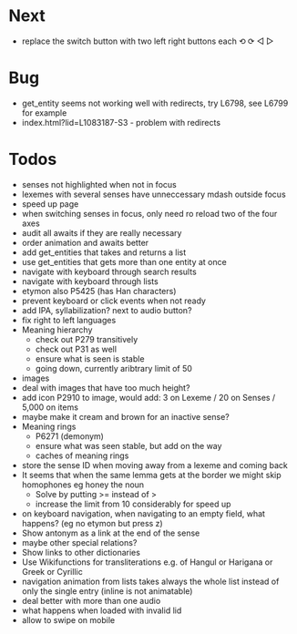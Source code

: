 # Next
- replace the switch button with two left right buttons each ⟲ ⟳ ◅ ▻ 

# Bug
- get_entity seems not working well with redirects, try L6798, see L6799 for example
 - index.html?lid=L1083187-S3 - problem with redirects

# Todos
- senses not highlighted when not in focus
- lexemes with several senses have unneccessary mdash outside focus
- speed up page
 - when switching senses in focus, only need ro reload two of the four axes
 - audit all awaits if they are really necessary
 - order animation and awaits better
 - add get_entities that takes and returns a list
 - use get_entities that gets more than one entity at once
- navigate with keyboard through search results
- navigate with keyboard through lists
- etymon also P5425 (has Han characters)
- prevent keyboard or click events when not ready
- add IPA, syllabilization? next to audio button?
- fix right to left languages
- Meaning hierarchy
  - check out P279 transitively
  - check out P31 as well
  - ensure what is seen is stable
  - going down, currently aribtrary limit of 50
- images
 - deal with images that have too much height?
 - add icon P2910 to image,  would add: 3 on Lexeme / 20 on Senses / 5,000 on items 
 - maybe make it cream and brown for an inactive sense?
- Meaning rings
  - P6271 (demonym)
  - ensure what was seen stable, but add on the way
  - caches of meaning rings
- store the sense ID when moving away from a lexeme and coming back
- It seems that when the same lemma gets at the border we might skip homophones eg honey the noun
  - Solve by putting >= instead of >
  - increase the limit from 10 considerably for speed up
- on keyboard navigation, when navigating to an empty field, what happens? (eg no etymon but press z)
- Show antonym as a link at the end of the sense
 - maybe other special relations?
- Show links to other dictionaries
- Use Wikifunctions for transliterations e.g. of Hangul or Harigana or Greek or Cyrillic
- navigation animation from lists takes always the whole list instead of only the single entry (inline is not animatable)
- deal better with more than one audio
- what happens when loaded with invalid lid
- allow to swipe on mobile

